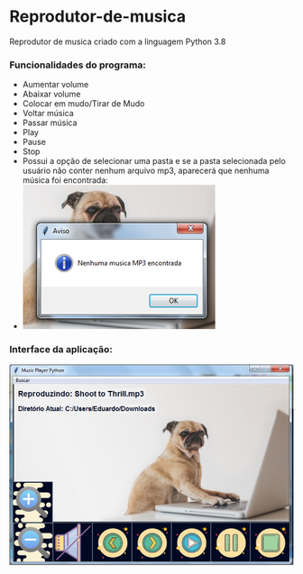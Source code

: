 # Reprodutor-de-musica
Reprodutor de musica criado com a linguagem Python 3.8

### Funcionalidades do programa:
* Aumentar volume
*  Abaixar volume
*  Colocar em mudo/Tirar de Mudo
*  Voltar música
*  Passar música
*  Play
*  Pause
*  Stop 
*  Possui a opção de selecionar uma pasta e se a pasta selecionada pelo usuário não conter nenhum arquivo mp3, aparecerá que nenhuma música foi encontrada:
*  ![Imagem aviso](https://github.com/LuizEduardodeLima/Reprodutor-de-musica/blob/main/aviso.png)


### Interface da aplicação:
![Imagem tela](https://github.com/LuizEduardodeLima/Reprodutor-de-musica/blob/main/interface.png)
